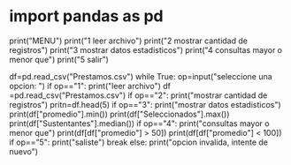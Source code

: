 # import pandas as pd
print("MENU")
print("1 leer archivo")
print("2 mostrar cantidad de registros")
print("3 mostrar datos estadisticos")
print("4 consultas mayor o menor que")
print("5 salir")

df=pd.read_csv("Prestamos.csv")
while True:
    op=input("seleccione una opcion: ")
    if op=="1":
        print("leer archivo")
        df =pd.read_csv("Prestamos.csv")
    if op=="2":
        print("mostrar cantidad de registros")
        pritn=df.head(5)
    if op=="3":
        print("mostrar datos estadisticos")
        print(df["promedio"].min())
        print(df["Seleccionados"].max())
        print(df["Sustentantes"].median())
    if op=="4":
        print("consultas mayor o menor que")
        print(df[df["promedio"] > 50])
        print(df[df["promedio"] < 100])
    if op=="5":
        print("saliste")
        break
else:
    print("opcion invalida, intente de nuevo")
